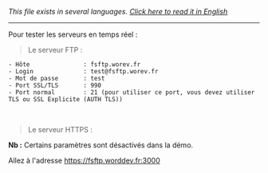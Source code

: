 <i>This file exists in several languages. <a href="DEMO-EN.md"><u>Click here to read it in English</u></a></i>

<hr>

Pour tester les serveurs en temps réel :<br>

> Le serveur FTP     :

```
- Hôte               : fsftp.worev.fr
- Login              : test@fsftp.worev.fr
- Mot de passe       : test
- Port SSL/TLS       : 990
- Port normal        : 21 (pour utiliser ce port, vous devez utiliser TLS ou SSL Explicite (AUTH TLS))
```
<br>

> Le serveur HTTPS   :

<b>Nb :</b> Certains paramètres sont désactivés dans la démo.<br>

Allez à l'adresse https://fsftp.worddev.fr:3000
